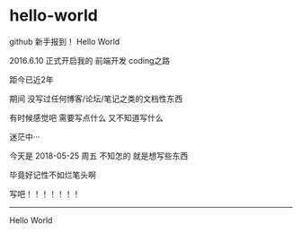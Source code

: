 # hello-world
github 新手报到！ Hello World

2016.6.10 正式开启我的 前端开发 coding之路
  
距今已近2年
  
期间 没写过任何博客/论坛/笔记之类的文档性东西
  
有时候感觉吧 需要写点什么  又不知道写什么
  
迷茫中···
  
今天是 2018-05-25 周五 不知怎的 就是想写些东西
  
毕竟好记性不如烂笔头啊
  
写吧！！！！！！！
- - - - - -
Hello World 
